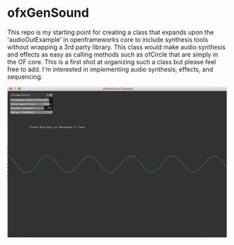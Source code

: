 # ofxGenSound
This repo is my starting point for creating a class that expands upon the 'audioOutExample' in openframeworks core to include synthesis tools without wrapping a 3rd party library. This class would make audio synthesis and effects as easy as calling methods such as ofCircle that are simply in the OF core. This is a first shot at organizing such a class but please feel free to add. I'm interested in implementing audio synthesis, effects, and sequencing.


![Alt text](https://github.com/nightshining/ofxGenSound/blob/master/Example_Basic/bin/data/ofxGenSound.png)
